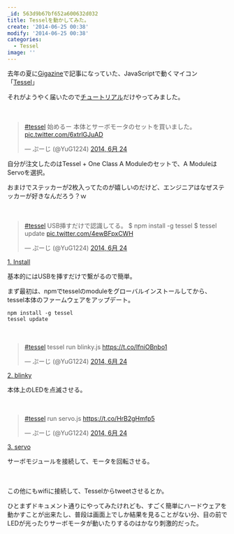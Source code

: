 ```yaml
---
_id: 563d9b67bf652a600632d032
title: Tesselを動かしてみた。
create: '2014-06-25 00:38'
modify: '2014-06-25 00:38'
categories:
  - Tessel
image: ''
---
```


去年の夏に[Gigazine](http://gigazine.net/news/20130821-tessel-javascript-hardware/)で記事になっていた、JavaScriptで動くマイコン「[Tessel](https://tessel.io/)」

それがようやく届いたので[チュートリアル](http://start.tessel.io/install)だけやってみました。

　

<blockquote class="twitter-tweet" lang="ja"><p><a href="https://twitter.com/hashtag/tessel?src=hash">#tessel</a> 始めるー&#10;本体とサーボモータのセットを買いました。 <a href="http://t.co/6xtrlGJuAD">pic.twitter.com/6xtrlGJuAD</a></p>&mdash; ぷーじ (@YuG1224) <a href="https://twitter.com/YuG_1224/statuses/481433102183436289">2014, 6月 24</a></blockquote>
<script async src="//platform.twitter.com/widgets.js" charset="utf-8"></script>

自分が注文したのはTessel + One Class A Moduleのセットで、A ModuleはServoを選択。

おまけでステッカーが2枚入ってたのが嬉しいのだけど、エンジニアはなぜステッカーが好きなんだろう？ｗ

<!-- more -->

　

<blockquote class="twitter-tweet" lang="ja"><p><a href="https://twitter.com/hashtag/tessel?src=hash">#tessel</a> &#10;USB挿すだけで認識してる。&#10;$ npm install -g tessel&#10;$ tessel update <a href="http://t.co/4ewBFpxCWH">pic.twitter.com/4ewBFpxCWH</a></p>&mdash; ぷーじ (@YuG1224) <a href="https://twitter.com/YuG_1224/statuses/481437695206363136">2014, 6月 24</a></blockquote>
<script async src="//platform.twitter.com/widgets.js" charset="utf-8"></script>

[1. Install](http://start.tessel.io/install)

基本的にはUSBを挿すだけで繋がるので簡単。

まず最初は、npmでtesselのmoduleをグローバルインストールしてから、tessel本体のファームウェアをアップデート。

```
npm install -g tessel
tessel update
```

　

<blockquote class="twitter-tweet" lang="ja"><p><a href="https://twitter.com/hashtag/tessel?src=hash">#tessel</a> tessel run blinky.js <a href="https://t.co/IfniOBnbo1">https://t.co/IfniOBnbo1</a></p>&mdash; ぷーじ (@YuG1224) <a href="https://twitter.com/YuG_1224/statuses/481443125513039873">2014, 6月 24</a></blockquote>
<script async src="//platform.twitter.com/widgets.js" charset="utf-8"></script>

[2. blinky](http://start.tessel.io/blinky)

本体上のLEDを点滅させる。

　

<blockquote class="twitter-tweet" lang="ja"><p><a href="https://twitter.com/hashtag/tessel?src=hash">#tessel</a> run servo.js <a href="https://t.co/HrB2gHmfp5">https://t.co/HrB2gHmfp5</a></p>&mdash; ぷーじ (@YuG1224) <a href="https://twitter.com/YuG_1224/statuses/481446268313825280">2014, 6月 24</a></blockquote>
<script async src="//platform.twitter.com/widgets.js" charset="utf-8"></script>

[3. servo](http://start.tessel.io/modules/servo)

サーボモジュールを接続して、モータを回転させる。

　

この他にもwifiに接続して、Tesselからtweetさせるとか。

ひとまずドキュメント通りにやってみたけれども、すごく簡単にハードウェアを動かすことが出来たし、普段は画面上でしか結果を見ることがない分、目の前でLEDが光ったりサーボモータが動いたりするのはかなり刺激的だった。
